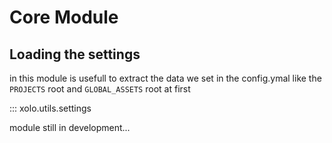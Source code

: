 # Core Module


## Loading the settings

in this module is usefull to extract the data we set  in the config.ymal 
like the ```PROJECTS``` root and ```GLOBAL_ASSETS``` root at first

::: xolo.utils.settings




module still in development...